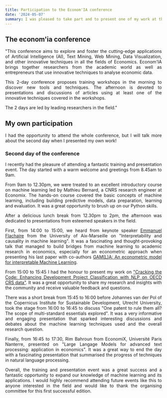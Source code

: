 ```yaml
---
title: Participation to the Econom'IA conference
date: '2024-05-07'
summary: I was pleased to take part and to present one of my work at this conference!
---
```


<div style="text-align: justify;">

## The econom'ia conference

"This conference aims to explore and foster the cutting-edge applications of Artificial Intelligence (AI), Text Mining, Web Mining, Data Visualization, and other innovative techniques in all the fields of Economics. Econom'IA brings together researchers from the academic world as well as entrepreneurs that use innovative techniques to analyse economic data.

This 2-day conference proposes training workshops in the morning to discover new tools and techniques. The afternoon is devoted to presentations and discussions of articles using at least one of the innovative techniques covered in the workshops.

The 2 days are led by leading researchers in the field."

## My own participation

I had the opportunity to attend the whole conference, but I will talk more about the second day when I presented my own work! 

### Second day of the conference

I recently had the pleasure of attending a fantastic training and presentation event. The day started with a warm welcome and greetings from 8.45am to 9am.

From 9am to 12.30pm, we were treated to an excellent introductory course on machine learning led by Mathieu Bernard, a CNRS research engineer at Economix. The hands-on course covered the basic concepts of machine learning, including building predictive models, data preparation, learning and evaluation. It was a great opportunity to brush up on our Python skills.

After a delicious lunch break from 12.30pm to 2pm, the afternoon was dedicated to presentations from esteemed speakers in the field.

First, from 14:00 to 15:00, we heard from keynote speaker [Emmanuel Flachaire](https://sites.google.com/site/emmanuelflachaire/) from the University of Aix-Marseille on "Interpretability and causality in machine learning". It was a fascinating and thought-provoking talk that managed to build bridges from machine learning to academic research in economics, especially for an econometric approach when presenting his last paper with co-authors [GAM(L)A: An econometric model for interpretable Machine Learning](https://doi.org/10.48550/arXiv.2203.11691).

From 15:00 to 15:45 I had the honour to present my work on ["Cracking the Code: Enhancing Development Project Classification with NLP on OECD CRS data"](https://pierrebeaucoral.github.io/project/crs-ml/). It was a great opportunity to share my research and insights with the community and receive valuable feedback and questions.

There was a short break from 15:45 to 16:00 before Johannes van der Pol of the Copernicus Institute for Sustainable Development, Utrecht University, took the stage from 16:00 to 16:45 to discuss "One patent to rule them all? The scope of multi-standard essentials explored". It was a very informative and engaging presentation that sparked interesting discussions and debates about the machine learning techniques used and the overall research question.

Finally, from 16:45 to 17:30, Rim Bahroun from EconomiX, Université Paris Nanterre, presented on "Large Langage Models for advanced text processing: application in economics". It was a great way to end the day with a fascinating presentation that summarised the progress of techniques in natural language processing.

Overall, the training and presentation event was a great success and a fantastic opportunity to expand our knowledge of machine learning and its applications. I would highly recommend attending future events like this to anyone interested in the field and would like to thank the organising committee for this first successful edition.
